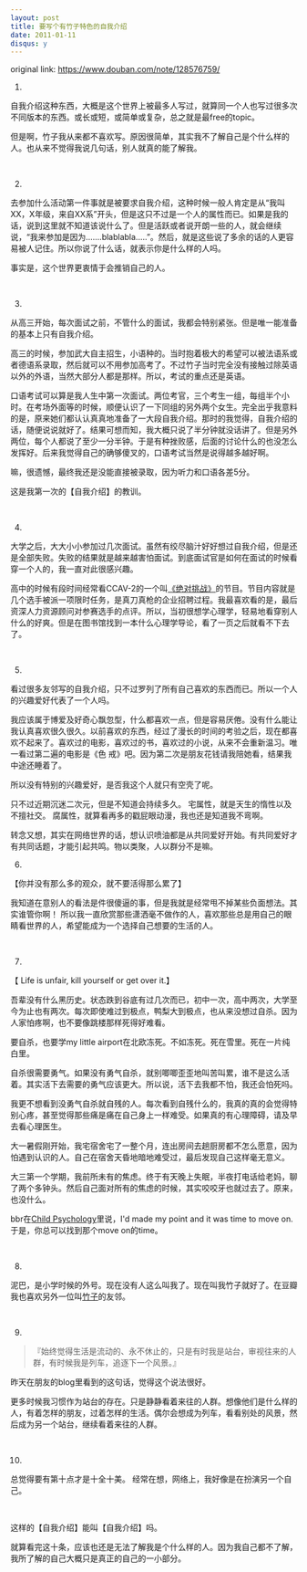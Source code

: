 ```yaml
---
layout: post
title: 要写个有竹子特色的自我介绍
date: 2011-01-11
disqus: y
---
```


original link: https://www.douban.com/note/128576759/

1.

自我介绍这种东西，大概是这个世界上被最多人写过，就算同一个人也写过很多次不同版本的东西。或长或短，或简单或复杂，总之就是最free的topic。

但是啊，竹子我从来都不喜欢写。原因很简单，其实我不了解自己是个什么样的人。也从来不觉得我说几句话，别人就真的能了解我。

 

2.

去参加什么活动第一件事就是被要求自我介绍，这种时候一般人肯定是从“我叫XX，X年级，来自XX系”开头，但是这只不过是一个人的属性而已。如果是我的话，说到这里就不知道该说什么了。但是活跃或者说开朗一些的人，就会继续说，“我来参加是因为.......blablabla.....”。然后，就是这些说了多余的话的人更容易被人记住。所以你说了什么话，就表示你是什么样的人吗。

事实是，这个世界更衷情于会推销自己的人。

 

3.

从高三开始，每次面试之前，不管什么的面试，我都会特别紧张。但是唯一能准备的基本上只有自我介绍。

高三的时候，参加武大自主招生，小语种的。当时抱着极大的希望可以被法语系或者德语系录取，然后就可以不用参加高考了。不过竹子当时完全没有接触过除英语以外的外语，当然大部分人都是那样。所以，考试的重点还是英语。

口语考试可以算是我人生中第一次面试。两位考官，三个考生一组，每组半个小时。在考场外面等的时候，顺便认识了一下同组的另外两个女生。完全出乎我意料的是，原来她们都认认真真地准备了一大段自我介绍。那时的我觉得，自我介绍的话，随便说说就好了。结果可想而知，我大概只说了半分钟就没话讲了。但是另外两位，每个人都说了至少一分半钟。于是有种挫败感，后面的讨论什么的也没怎么发挥好。后来我觉得自己的确够傻叉的，口语考试当然是说得越多越好啊。

嘛，很遗憾，最终我还是没能直接被录取，因为听力和口语各差5分。

这是我第一次的【自我介绍】的教训。

 

4.

大学之后，大大小小参加过几次面试。虽然有绞尽脑汁好好想过自我介绍，但是还是全部失败。失败的结果就是越来越害怕面试。到底面试官是如何在面试的时候看穿一个人的，我一直对此很感兴趣。

高中的时候有段时间经常看CCAV-2的一个叫[《绝对挑战》](http://baike.baidu.com/view/69509.htm)的节目。节目内容就是几个选手被派一项限时任务，是真刀真枪的企业招聘过程。我最喜欢看的是，最后资深人力资源顾问对参赛选手的点评。所以，当初很想学心理学，轻易地看穿别人什么的好爽。但是在图书馆找到一本什么心理学导论，看了一页之后就看不下去了。

 

5.

看过很多友邻写的自我介绍，只不过罗列了所有自己喜欢的东西而已。所以一个人的兴趣爱好代表了一个人吗。

我应该属于博爱及好奇心飘忽型，什么都喜欢一点，但是容易厌倦。没有什么能让我认真喜欢很久很久。以前喜欢的东西，经过了漫长的时间的考验之后，现在都喜欢不起来了。喜欢过的电影，喜欢过的书，喜欢过的小说，从来不会重新温习。唯一看过第二遍的电影是《色 戒》吧。因为第二次是朋友花钱请我陪她看，结果我中途还睡着了。

所以没有特别的兴趣爱好，是否我这个人就只有空壳了呢。

只不过近期沉迷二次元，但是不知道会持续多久。
宅属性，就是天生的惰性以及不擅社交。
腐属性，就算看再多的戳屁眼动漫，我也还是知道我不弯啊。

转念又想，其实在网络世界的话，想认识喷油都是从共同爱好开始。有共同爱好才有共同话题，才能引起共鸣。物以类聚，人以群分不是嘛。



6.

【你并没有那么多的观众，就不要活得那么累了】

我知道在意别人的看法是件很傻逼的事，但是我就是经常甩不掉某些负面想法。其实谁管你啊！
所以我一直欣赏那些潇洒毫不做作的人，喜欢那些总是用自己的眼睛看世界的人，希望能成为一个选择自己想要的生活的人。

 

7.

【 Life is unfair, kill yourself or get over it.】

吾辈没有什么黑历史。状态跌到谷底有过几次而已，初中一次，高中两次，大学至今为止也有两次。每次即使难过到极点，鸭梨大到极点，也从来没想过自杀。因为人家怕疼啊，也不要像跳楼那样死得好难看。

要自杀，也要学my little airport在北欧冻死。不如冻死。死在雪里。死在一片纯白里。

自杀很需要勇气。如果没有勇气自杀，就别唧唧歪歪地叫苦叫累，谁不是这么活着。其实活下去需要的勇气应该更大。所以说，活下去我都不怕，我还会怕死吗。

我更不想看到没勇气自杀就自残的人。每次看到自残什么的，我真的真的会觉得特别心疼，甚至觉得那些痛是痛在自己身上一样难受。如果真的有心理障碍，请及早去看心理医生。

大一暑假刚开始，我宅宿舍宅了一整个月，连出房间去趟厨房都不怎么愿意，因为怕遇到认识的人。自己在宿舍天昏地暗地难受过，最后发现自己这样毫无意义。

大三第一个学期，我前所未有的焦虑。终于有天晚上失眠，半夜打电话给老妈，聊了两个多钟头。然后自己面对所有的焦虑的时候，其实咬咬牙也就过去了。原来，也没什么。

bbr在[Child Psychology](http://music.sina.com.cn/yueku/mi.php?id=391169)里说，I'd made my point and it was time to move on. 于是，你总可以找到那个move on的time。

 

8.

泥巴，是小学时候的外号。现在没有人这么叫我了。现在叫我竹子就好了。在豆瓣我也喜欢另外一位叫[竹子](https://www.douban.com/people/jessie_shall/)的友邻。

 

9.

> 『始终觉得生活是流动的、永不休止的，只是有时我是站台，审视往来的人群，有时候我是列车，追逐下一个风景。』

昨天在朋友的blog里看到的这句话，觉得这个说法很好。

更多时候我习惯作为站台的存在。只是静静看着来往的人群。想像他们是什么样的人，有着怎样的朋友，过着怎样的生活。偶尔会想成为列车，看看别处的风景，然后成为另一个站台，继续看着来往的人群。

 

10.

总觉得要有第十点才是十全十美。
经常在想，网络上，我好像是在扮演另一个自己。

 

这样的【自我介绍】能叫【自我介绍】吗。

就算看完这十条，应该也还是无法了解我是个什么样的人。因为我自己都不了解，我所了解的自己大概只是真正的自己的一小部分。
